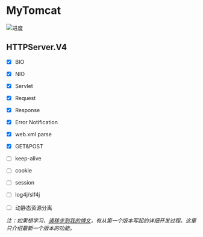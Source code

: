 # MyTomcat
![进度](http://progressed.io/bar/70?title=done)


## HTTPServer.V4

* [x] BIO
* [x] NIO
* [x] Servlet
* [x] Request
* [x] Response
* [x] Error Notification
* [x] web.xml parse
* [X] GET&POST
* [ ] keep-alive
* [ ] cookie
* [ ] session
* [ ] log4j/slf4j
* [ ] 动静态资源分离


*注：如果想学习，[请移步到我的博文](http://wangxuanni.top/2019/05/29/%E6%89%8B%E5%86%99http%E6%9C%8D%E5%8A%A1%E5%99%A8/)，有从第一个版本写起的详细开发过程。这里只介绍最新一个版本的功能。*
